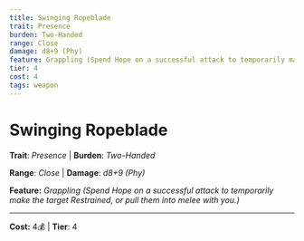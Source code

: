 ```yaml
---
title: Swinging Ropeblade
trait: Presence
burden: Two-Handed
range: Close
damage: d8+9 (Phy)
feature: Grappling (Spend Hope on a successful attack to temporarily make the target Restrained, or pull them into melee with you.)
tier: 4
cost: 4
tags: weapon
---
```

# Swinging Ropeblade

**Trait**: _Presence_ | **Burden**: _Two-Handed_

**Range**: _Close_ | **Damage**: _d8+9 (Phy)_

**Feature:** _Grappling (Spend Hope on a successful attack to temporarily make the target Restrained, or pull them into melee with you.)_

___
**Cost:** 4💰 | **Tier**: 4
